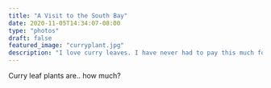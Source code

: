 ```yaml
---
title: "A Visit to the South Bay"
date: 2020-11-05T14:34:07-08:00
type: "photos"
draft: false
featured_image: "curryplant.jpg"
description: "I love curry leaves. I have never had to pay this much for them, though."
---
```


Curry leaf plants are.. how much?
